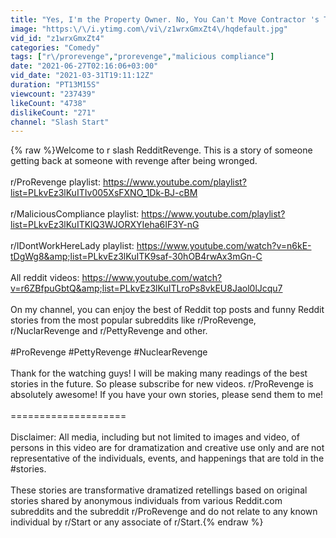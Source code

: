 ```yaml
---
title: "Yes, I'm the Property Owner. No, You Can't Move Contractor 's Truck From My Property! r\/ProRevenge"
image: "https:\/\/i.ytimg.com\/vi\/z1wrxGmxZt4\/hqdefault.jpg"
vid_id: "z1wrxGmxZt4"
categories: "Comedy"
tags: ["r\/prorevenge","prorevenge","malicious compliance"]
date: "2021-06-27T02:16:06+03:00"
vid_date: "2021-03-31T19:11:12Z"
duration: "PT13M15S"
viewcount: "237439"
likeCount: "4738"
dislikeCount: "271"
channel: "Slash Start"
---
```

{% raw %}Welcome to r slash RedditRevenge. This is a story of someone getting back at someone with revenge after being wronged.<br /><br />r/ProRevenge playlist: <a rel="nofollow" target="blank" href="https://www.youtube.com/playlist?list=PLkvEz3lKuITIv005XsFXNO_1Dk-BJ-cBM">https://www.youtube.com/playlist?list=PLkvEz3lKuITIv005XsFXNO_1Dk-BJ-cBM</a><br /><br />r/MaliciousCompliance playlist: <a rel="nofollow" target="blank" href="https://www.youtube.com/playlist?list=PLkvEz3lKuITKlQ3WJORXYIeha6IF3Y-nG">https://www.youtube.com/playlist?list=PLkvEz3lKuITKlQ3WJORXYIeha6IF3Y-nG</a><br /><br />r/IDontWorkHereLady playlist: <a rel="nofollow" target="blank" href="https://www.youtube.com/watch?v=n6kE-tDgWg8&amp;list=PLkvEz3lKuITK9saf-30hOB4rwAx3mGn-C">https://www.youtube.com/watch?v=n6kE-tDgWg8&amp;list=PLkvEz3lKuITK9saf-30hOB4rwAx3mGn-C</a><br /><br />All reddit videos: <a rel="nofollow" target="blank" href="https://www.youtube.com/watch?v=r6ZBfpuGbtQ&amp;list=PLkvEz3lKuITLroPs8vkEU8Jaol0lJcqu7">https://www.youtube.com/watch?v=r6ZBfpuGbtQ&amp;list=PLkvEz3lKuITLroPs8vkEU8Jaol0lJcqu7</a><br /><br />On my channel, you can enjoy the best of Reddit top posts and funny Reddit stories from the most popular subreddits like r/ProRevenge, r/NuclarRevenge and r/PettyRevenge and other. <br /><br />#ProRevenge #PettyRevenge #NuclearRevenge<br /><br />Thank for the watching guys! I will be making many readings of the best stories in the future. So please subscribe for new videos. r/ProRevenge is absolutely awesome! If you have your own stories, please send them to me!<br /><br />====================<br /><br />Disclaimer: All media, including but not limited to images and video, of persons in this video are for dramatization and creative use only and are not representative of the individuals, events, and happenings that are told in the #stories.<br /><br />These stories are transformative dramatized retellings based on original stories shared by anonymous individuals from various Reddit.com subreddits and the subreddit r/ProRevenge and do not relate to any known individual by r/Start or any associate of r/Start.{% endraw %}
